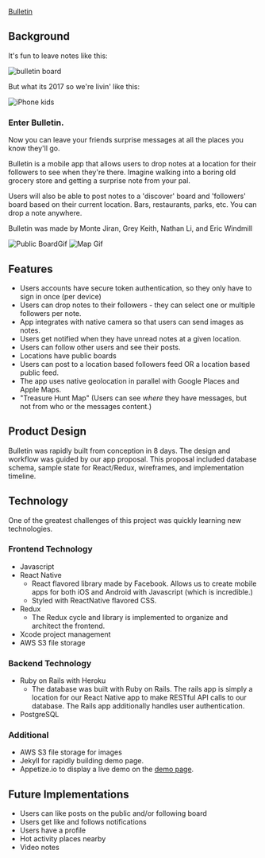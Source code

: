 [Bulletin](https://ericwindmill.github.io/later-chat-demo/)

## Background
It's fun to leave notes like this:

![bulletin board](http://res.cloudinary.com/ericwindmill/image/upload/c_scale,w_400/v1496674527/IMG_2806_vkddzz.jpg)

But what its 2017 so we're livin' like this: 

![iPhone kids](http://res.cloudinary.com/ericwindmill/image/upload/c_scale,w_400/v1496629934/tech_yonvl1.jpg)

### Enter Bulletin. 
Now you can leave your friends surprise messages at all the places you know they'll go. 

Bulletin is a mobile app that allows users to drop notes at a location for their followers to see when they're there. Imagine walking into a boring old grocery store and getting a surprise note from your pal.

Users will also be able to post notes to a 'discover' board and 'followers' board based on their current location. Bars, restaurants, parks, etc. You can drop a note anywhere.

Bulletin was made by Monte Jiran, Grey Keith, Nathan Li, and Eric Windmill 

![Public BoardGif](http://res.cloudinary.com/ericwindmill/image/upload/v1497279751/later-chat/search_users_gif.gif)
![Map Gif](http://res.cloudinary.com/ericwindmill/image/upload/v1497279745/later-chat/map_gif.gif)

## Features 
* Users accounts have secure token authentication, so they only have to sign in once (per device)
* Users can drop notes to their followers - they can select one or multiple followers per note.
* App integrates with native camera so that users can send images as notes. 
* Users get notified when they have unread notes at a given location.
* Users can follow other users and see their posts.
* Locations have public boards
* Users can post to a location based followers feed OR a location based public feed.
* The app uses native geolocation in parallel with Google Places and Apple Maps.
* "Treasure Hunt Map" (Users can see *where* they have messages, but not from who or the messages content.)


## Product Design
Bulletin was rapidly built from conception in 8 days.
The design and workflow was guided by our app proposal. This proposal included database schema, sample state for React/Redux, wireframes, and implementation timeline.

## Technology
One of the greatest challenges of this project was quickly learning new technologies.

### Frontend Technology
* Javascript
* React Native
  * React flavored library made by Facebook. Allows us to create mobile apps for both iOS and Android with Javascript (which is incredible.)
  * Styled with ReactNative flavored CSS.
* Redux
  * The Redux cycle and library is implemented to organize and architect the frontend.
* Xcode project management
* AWS S3 file storage

### Backend Technology
* Ruby on Rails with Heroku
  * The database was built with Ruby on Rails. The rails app is simply a location for our React Native app to make RESTful API calls to our database. The Rails app additionally handles user authentication.
* PostgreSQL

### Additional
* AWS S3 file storage for images
* Jekyll for rapidly building demo page. 
* Appetize.io to display a live demo on the [demo page](https://ericwindmill.github.io/later-chat-demo/).

## Future Implementations
* Users can like posts on the public and/or following board
* Users get like and follows notifications
* Users have a profile
* Hot activity places nearby
* Video notes